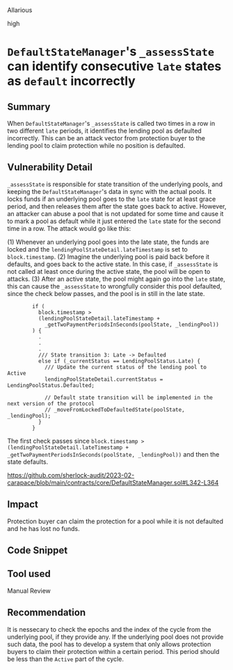 Allarious

high

# `DefaultStateManager`'s `_assessState` can identify consecutive `late` states as `default` incorrectly

## Summary
When `DefaultStateManager`'s `_assessState` is called two times in a row in two different `late` periods, it identifies the lending pool as defaulted incorrectly. This can be an attack vector from protection buyer to the lending pool to claim protection while no position is defaulted.

## Vulnerability Detail
`_assessState` is responsible for state transition of the underlying pools, and keeping the `DefaultStateManager`'s data in sync with the actual pools. It locks funds if an underlying pool goes to the `late` state for at least grace period, and then releases them after the state goes back to active. However, an attacker can abuse a pool that is not updated for some time and cause it to mark a pool as default while it just entered the `late` state for the second time in a row.
The attack would go like this:

(1) Whenever an underlying pool goes into the late state, the funds are locked and the `lendingPoolStateDetail.lateTimestamp` is set to `block.timestamp`.
(2) Imagine the underlying pool is paid back before it defaults, and goes back to the active state. In this case, if `_assessState` is not called at least once during the active state, the pool will be open to attacks.
(3) After an active state, the pool might again go into the `late` state, this can cause the `_assessState` to wrongfully consider this pool defaulted, since the check below passes, and the pool is in still in the late state.

```solidity
        if (
          block.timestamp >
          (lendingPoolStateDetail.lateTimestamp +
            _getTwoPaymentPeriodsInSeconds(poolState, _lendingPool))
        ) {
          .
          .
          .
          /// State transition 3: Late -> Defaulted
          else if (_currentStatus == LendingPoolStatus.Late) {
            /// Update the current status of the lending pool to Active
            lendingPoolStateDetail.currentStatus = LendingPoolStatus.Defaulted;

            // Default state transition will be implemented in the next version of the protocol
            // _moveFromLockedToDefaultedState(poolState, _lendingPool);
          }
        }
```

The first check passes since `block.timestamp > (lendingPoolStateDetail.lateTimestamp + _getTwoPaymentPeriodsInSeconds(poolState, _lendingPool))` and then the state defaults.

https://github.com/sherlock-audit/2023-02-carapace/blob/main/contracts/core/DefaultStateManager.sol#L342-L364

## Impact
Protection buyer can claim the protection for a pool while it is not defaulted and he has lost no funds.

## Code Snippet

## Tool used

Manual Review

## Recommendation
It is nessecary to check the epochs and the index of the cycle from the underlying pool, if they provide any. If the underlying pool does not provide such data, the pool has to develop a system that only allows protection buyers to claim their protection within a certain period. This period should be less than the `Active` part of the cycle.